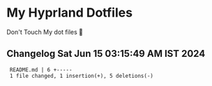 # My Hyprland Dotfiles
  Don't Touch My dot files 🙂
 
 
## Changelog Sat Jun 15 03:15:49 AM IST 2024
```
 README.md | 6 +-----
 1 file changed, 1 insertion(+), 5 deletions(-)
```
 
